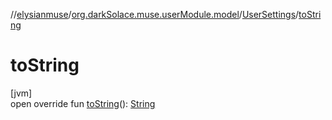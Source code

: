 //[elysianmuse](../../../index.md)/[org.darkSolace.muse.userModule.model](../index.md)/[UserSettings](index.md)/[toString](to-string.md)

# toString

[jvm]\
open override fun [toString](to-string.md)(): [String](https://kotlinlang.org/api/latest/jvm/stdlib/kotlin/-string/index.html)
